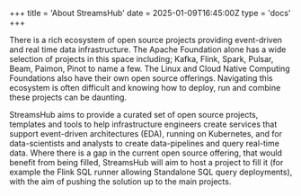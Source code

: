 +++
title = 'About StreamsHub'
date = 2025-01-09T16:45:00Z
type = 'docs'
+++

There is a rich ecosystem of open source projects providing event-driven and real time data infrastructure. The Apache Foundation alone has a wide selection of projects in this space including; Kafka, Flink, Spark, Pulsar, Beam, Paimon, Pinot to name a few. The Linux and Cloud Native Computing Foundations also have their own open source offerings. Navigating this ecosystem is often difficult and knowing how to deploy, run and combine these projects can be daunting.

StreamsHub aims to provide a curated set of open source projects, templates and tools to help infrastructure engineers create services that support event-driven architectures (EDA), running on Kubernetes, and for data-scientists and analysts to create data-pipelines and query real-time data. Where there is a gap in the current open source offering, that would benefit from being filled, StreamsHub will aim to host a project to fill it (for example the Flink SQL runner allowing Standalone SQL query deployments), with the aim of pushing the solution up to the main projects. 
